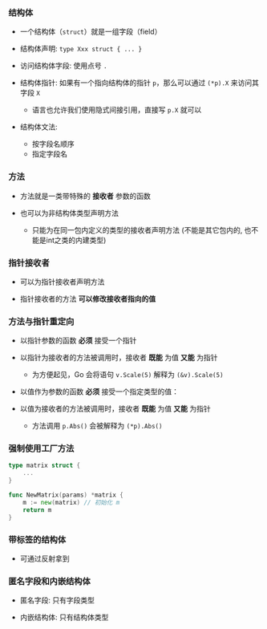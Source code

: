 ### 结构体
* 一个结构体（`struct`）就是一组字段（field）

* 结构体声明: `type Xxx struct { ... }`

* 访问结构体字段: 使用点号 `.`

* 结构体指针: 如果有一个指向结构体的指针 `p`，那么可以通过 `(*p).X` 来访问其字段 `X`
    * 语言也允许我们使用隐式间接引用，直接写 `p.X` 就可以

* 结构体文法: 
    * 按字段名顺序
    * 指定字段名


### 方法
* 方法就是一类带特殊的 __接收者__ 参数的函数

* 也可以为非结构体类型声明方法
    * 只能为在同一包内定义的类型的接收者声明方法 (不能是其它包内的, 也不能是int之类的内建类型)


### 指针接收者
* 可以为指针接收者声明方法

* 指针接收者的方法 __可以修改接收者指向的值__


### 方法与指针重定向
* 以指针参数的函数 __必须__ 接受一个指针
* 以指针为接收者的方法被调用时，接收者 __既能__ 为值 __又能__ 为指针
    * 为方便起见，Go 会将语句 `v.Scale(5)` 解释为 `(&v).Scale(5)`

* 以值作为参数的函数 __必须__ 接受一个指定类型的值：
* 以值为接收者的方法被调用时，接收者 __既能__ 为值 __又能__ 为指针
    * 方法调用 `p.Abs()` 会被解释为 `(*p).Abs()`


### 强制使用工厂方法
```go
type matrix struct {
    ...
}

func NewMatrix(params) *matrix {
    m := new(matrix) // 初始化 m
    return m
}
```


### 带标签的结构体
* 可通过反射拿到

### 匿名字段和内嵌结构体
* 匿名字段: 只有字段类型

* 内嵌结构体: 只有结构体类型
